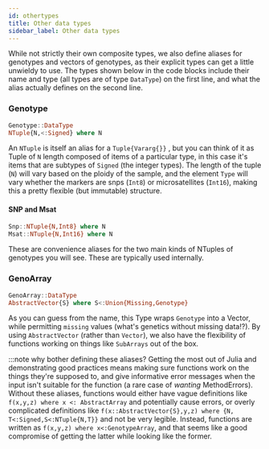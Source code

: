 ```yaml
---
id: othertypes
title: Other data types
sidebar_label: Other data types
---
```


While not strictly their own composite types, we also define aliases for genotypes and vectors of genotypes, as their explicit types can get a little unwieldy to use. The types shown below in the code blocks include their name and type (all types are of type `DataType`) on the first line, and what the alias actually defines on the second line.

### Genotype

```julia
Genotype::DataType
NTuple{N,<:Signed} where N
```

An `NTuple` is itself an alias for a `Tuple{Vararg{}}` , but you can think of it as Tuple of `N` length composed of items of a particular type, in this case it's items that are subtypes of `Signed` (the integer types). The length of the tuple (`N`) will vary based on the ploidy of the sample, and the element `Type` will vary whether the markers are snps (`Int8`) or microsatellites (`Int16`), making this a pretty flexible (but immutable) structure.

#### SNP and Msat
```julia
Snp::NTuple{N,Int8} where N
Msat::NTuple{N,Int16} where N
```
These are convenience aliases for the two main kinds of NTuples of genotypes you will see.
These are typically used internally.

### GenoArray

```julia
GenoArray::DataType
AbstractVector{S} where S<:Union{Missing,Genotype}
```

As you can guess from the name, this Type wraps `Genotype` into a Vector, while permitting `missing` values (what's genetics without missing data!?). By using `AbstractVector` (rather than `Vector`), we also have the flexibility of functions working on things like `SubArrays` out of the box. 

:::note why bother defining these aliases?
Getting the most out of Julia and demonstrating good practices means making sure functions work on the things they're supposed to, and give informative error messages when the input isn't suitable for the function (a rare case of _wanting_ MethodErrors). Without these aliases, functions would either have vague definitions like `f(x,y,z) where x <: AbstractArray` and potentially cause errors, or overly complicated definitions like `f(x::AbstractVector{S},y,z) where {N, T<:Signed,S<:NTuple{N,T}}` and not be very legible. Instead, functions are written as `f(x,y,z) where x<:GenotypeArray`, and that seems like a good compromise of getting the latter while looking like the former.